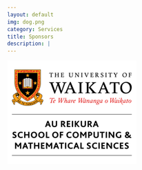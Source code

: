 ```yaml
---
layout: default
img: dog.png
category: Services
title: Sponsors
description: |
---
```

[<img src="../img/uow.png">](https://www.waikato.ac.nz/about/faculties-schools/cms/)

<!--### Platinum

[<img src="../img/uoa.png">](https://www.auckland.ac.nz/en/science/about-the-faculty/school-of-computer-science.html)
<br>
<br>

### Gold

[<img src="../img/uc.png">](https://www.canterbury.ac.nz/)
<br>
<br>
[<img src="../img/massey.png">](https://www.massey.ac.nz/about/colleges-schools-and-institutes/college-of-sciences/school-of-mathematical-and-computational-sciences/)<br>
<span style="color:#0a4f8f">School of Mathematical and Computational Sciences</span>.
<br>
<br>
[<img src="../img/vu.png">](https://www.wgtn.ac.nz/)
<br>
<br>

### Silver-->

<!--[<img src="../img/raygun.png">]()-->
